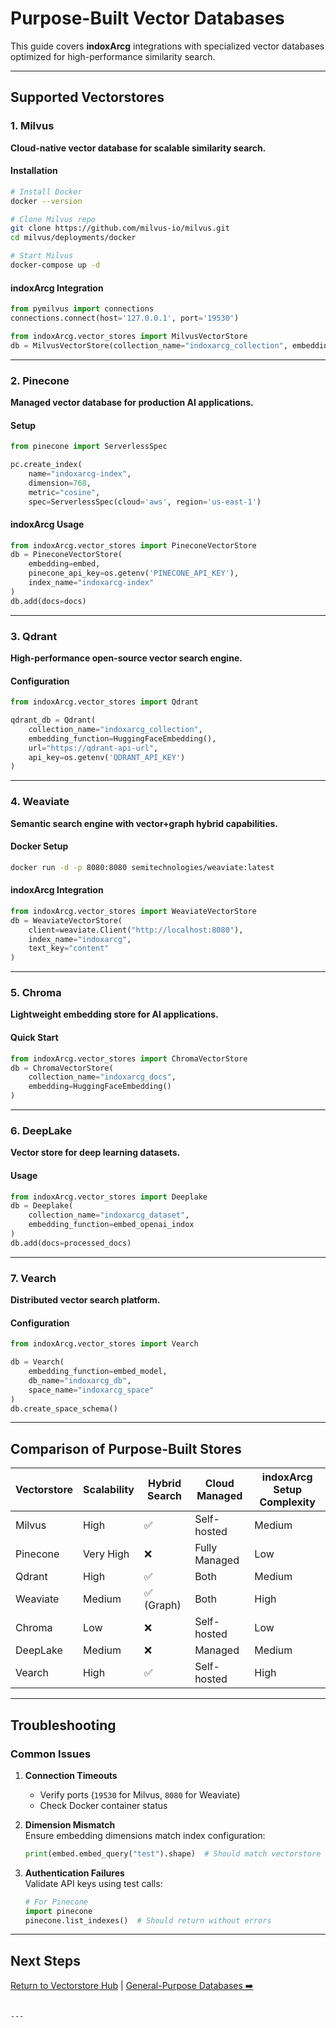 # Purpose-Built Vector Databases

This guide covers **indoxArcg** integrations with specialized vector databases optimized for high-performance similarity search.

---

## Supported Vectorstores

### 1. Milvus

**Cloud-native vector database for scalable similarity search.**

#### Installation

```bash
# Install Docker
docker --version

# Clone Milvus repo
git clone https://github.com/milvus-io/milvus.git
cd milvus/deployments/docker

# Start Milvus
docker-compose up -d
```

#### indoxArcg Integration

```python
from pymilvus import connections
connections.connect(host='127.0.0.1', port='19530')

from indoxArcg.vector_stores import MilvusVectorStore
db = MilvusVectorStore(collection_name="indoxarcg_collection", embedding=embed)
```

---

### 2. Pinecone

**Managed vector database for production AI applications.**

#### Setup

```python
from pinecone import ServerlessSpec

pc.create_index(
    name="indoxarcg-index",
    dimension=768,
    metric="cosine",
    spec=ServerlessSpec(cloud='aws', region='us-east-1')
```

#### indoxArcg Usage

```python
from indoxArcg.vector_stores import PineconeVectorStore
db = PineconeVectorStore(
    embedding=embed,
    pinecone_api_key=os.getenv('PINECONE_API_KEY'),
    index_name="indoxarcg-index"
)
db.add(docs=docs)
```

---

### 3. Qdrant

**High-performance open-source vector search engine.**

#### Configuration

```python
from indoxArcg.vector_stores import Qdrant

qdrant_db = Qdrant(
    collection_name="indoxarcg_collection",
    embedding_function=HuggingFaceEmbedding(),
    url="https://qdrant-api-url",
    api_key=os.getenv('QDRANT_API_KEY')
)
```

---

### 4. Weaviate

**Semantic search engine with vector+graph hybrid capabilities.**

#### Docker Setup

```bash
docker run -d -p 8080:8080 semitechnologies/weaviate:latest
```

#### indoxArcg Integration

```python
from indoxArcg.vector_stores import WeaviateVectorStore
db = WeaviateVectorStore(
    client=weaviate.Client("http://localhost:8080"),
    index_name="indoxarcg",
    text_key="content"
)
```

---

### 5. Chroma

**Lightweight embedding store for AI applications.**

#### Quick Start

```python
from indoxArcg.vector_stores import ChromaVectorStore
db = ChromaVectorStore(
    collection_name="indoxarcg_docs",
    embedding=HuggingFaceEmbedding()
)
```

---

### 6. DeepLake

**Vector store for deep learning datasets.**

#### Usage

```python
from indoxArcg.vector_stores import Deeplake
db = Deeplake(
    collection_name="indoxarcg_dataset",
    embedding_function=embed_openai_indox
)
db.add(docs=processed_docs)
```

---

### 7. Vearch

**Distributed vector search platform.**

#### Configuration

```python
from indoxArcg.vector_stores import Vearch

db = Vearch(
    embedding_function=embed_model,
    db_name="indoxarcg_db",
    space_name="indoxarcg_space"
)
db.create_space_schema()
```

---

## Comparison of Purpose-Built Stores

| Vectorstore | Scalability | Hybrid Search | Cloud Managed | indoxArcg Setup Complexity |
| ----------- | ----------- | ------------- | ------------- | -------------------------- |
| Milvus      | High        | ✅            | Self-hosted   | Medium                     |
| Pinecone    | Very High   | ❌            | Fully Managed | Low                        |
| Qdrant      | High        | ✅            | Both          | Medium                     |
| Weaviate    | Medium      | ✅ (Graph)    | Both          | High                       |
| Chroma      | Low         | ❌            | Self-hosted   | Low                        |
| DeepLake    | Medium      | ❌            | Managed       | Medium                     |
| Vearch      | High        | ✅            | Self-hosted   | High                       |

---

## Troubleshooting

### Common Issues

1. **Connection Timeouts**

   - Verify ports (`19530` for Milvus, `8080` for Weaviate)
   - Check Docker container status

2. **Dimension Mismatch**  
   Ensure embedding dimensions match index configuration:

   ```python
   print(embed.embed_query("test").shape)  # Should match vectorstore config
   ```

3. **Authentication Failures**  
   Validate API keys using test calls:
   ```python
   # For Pinecone
   import pinecone
   pinecone.list_indexes()  # Should return without errors
   ```

---

## Next Steps

[Return to Vectorstore Hub](index.md) | [General-Purpose Databases ➡️](general-purpose-vector-databases.md)

```

---
```
